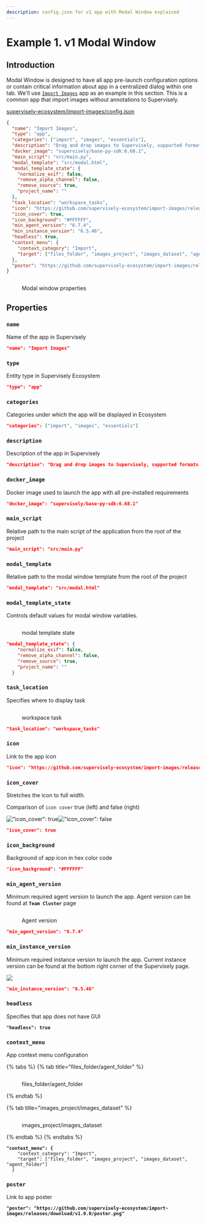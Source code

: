 ```yaml
---
description: config.json for v1 app with Modal Window explained
---
```


# Example 1. v1 Modal Window

## Introduction

Modal Window is designed to have all app pre-launch configuration options or contain critical information about app in a centralized dialog within one tab. We'll use [`Import Images`](https://ecosystem.supervise.ly/apps/import-images) app as an example in this section. This is a common app that import images without annotations to Supervisely.

[supervisely-ecosystem/import-images/config.json](https://github.com/supervisely-ecosystem/import-images/blob/master/config.json)

```json
{
  "name": "Import Images",
  "type": "app",
  "categories": ["import", "images", "essentials"],
  "description": "Drag and drop images to Supervisely, supported formats: .jpg, .jpeg, jpe, .mpo, .bmp, .png, .tiff, .tif, .webp, .nrrd",
  "docker_image": "supervisely/base-py-sdk:6.68.1",
  "main_script": "src/main.py",
  "modal_template": "src/modal.html",
  "modal_template_state": {
    "normalize_exif": false,
    "remove_alpha_channel": false,
    "remove_source": true,
    "project_name": ""
  },
  "task_location": "workspace_tasks",
  "icon": "https://github.com/supervisely-ecosystem/import-images/releases/download/v1.0.0/icon.png",
  "icon_cover": true,
  "icon_background": "#FFFFFF",
  "min_agent_version": "6.7.4",
  "min_instance_version": "6.5.46",
  "headless": true,
  "context_menu": {
    "context_category": "Import",
    "target": ["files_folder", "images_project", "images_dataset", "agent_folder"]
  },
  "poster": "https://github.com/supervisely-ecosystem/import-images/releases/download/v1.0.0/poster.png"
}
```

<figure><img src="../../../../.gitbook/assets/modal-props.png" alt=""><figcaption><p>Modal window properties</p></figcaption></figure>

## Properties

### `name`&#x20;

Name of the app in Supervisely

```json
"name": "Import Images"
```

### `type`

Entity type in Supervisely Ecosystem

```json
"type": "app"
```

### `categories`

Сategories under which the app will be displayed in Ecosystem

```json
"categories": ["import", "images", "essentials"]
```

### `description`

Description of the app in Supervisely

```json
"description": "Drag and drop images to Supervisely, supported formats: .jpg, .jpeg, jpe, .mpo, .bmp, .png, .tiff, .tif, .webp, .nrrd"
```

### `docker_image`

Docker image used to launch the app with all pre-installed requirements

```json
"docker_image": "supervisely/base-py-sdk:6.68.1"
```

### `main_script`

Relative path to the main script of the application from the root of the project

```json
"main_script": "src/main.py"
```

### `modal_template`

Relative path to the modal window template from the root of the project

```json
"modal_template": "src/modal.html"
```

### `modal_template_state`

Controls default values for modal window variables.

<figure><img src="../../../../.gitbook/assets/modal-state.png" alt=""><figcaption><p>modal template state</p></figcaption></figure>

```json
"modal_template_state": {
    "normalize_exif": false,
    "remove_alpha_channel": false,
    "remove_source": true,
    "project_name": ""
  }
```

### `task_location`

Specifies where to display task

<figure><img src="../../../../.gitbook/assets/workspace_task_modal.png" alt=""><figcaption><p>workspace task</p></figcaption></figure>

```json
"task_location": "workspace_tasks"
```

### `icon`

Link to the app icon

```json
"icon": "https://github.com/supervisely-ecosystem/import-images/releases/download/v1.0.0/icon.png"
```

### `icon_cover`

Stretches the icon to full width.

Comparison of `icon cover` true (left) and false (right)

!["icon\_cover": true](<../../../../.gitbook/assets/image (2).png>)!["icon\_cover": false](<../../../../.gitbook/assets/image (1) (1).png>)

```json
"icon_cover": true
```

### `icon_background`

Background of app icon in hex color code

```json
"icon_background": "#FFFFFF"
```

### `min_agent_version`

Minimum required agent version to launch the app. Agent version can be found at **`Team Cluster`** page

<figure><img src="../../../../.gitbook/assets/team cluster.png" alt=""><figcaption><p>Agent version</p></figcaption></figure>

```json
"min_agent_version": "6.7.4"
```

### `min_instance_version`

Minimum required instance version to launch the app. Current instance version can be found at the bottom right corner of the Supervisely page.

![](<../../../../.gitbook/assets/instance\_ver (1).png>)

```json
"min_instance_version": "6.5.46"
```

### `headless`

Specifies that app does not have GUI

<pre class="language-json"><code class="lang-json"><strong>"headless": true</strong></code></pre>

### `context_menu`

App context menu configuration

{% tabs %}
{% tab title="files_folder/agent_folder" %}
<figure><img src="../../../../.gitbook/assets/context_folder.png" alt=""><figcaption><p>files_folder/agent_folder</p></figcaption></figure>
{% endtab %}

{% tab title="images_project/images_dataset" %}
<figure><img src="../../../../.gitbook/assets/context_project_ds.png" alt=""><figcaption><p>images_project/images_dataset</p></figcaption></figure>
{% endtab %}
{% endtabs %}

<pre class="language-json"><code class="lang-json"><strong>"context_menu": {
</strong>    "context_category": "Import",
    "target": ["files_folder", "images_project", "images_dataset", "agent_folder"]
  }</code></pre>

### `poster`

Link to app poster

<pre class="language-json"><code class="lang-json"><strong>"poster": "https://github.com/supervisely-ecosystem/import-images/releases/download/v1.0.0/poster.png"</strong></code></pre>
